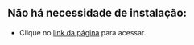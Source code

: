 ## Não há necessidade de instalação:

- Clique no [link da página](https://www.aquinoweb.site) para acessar.
